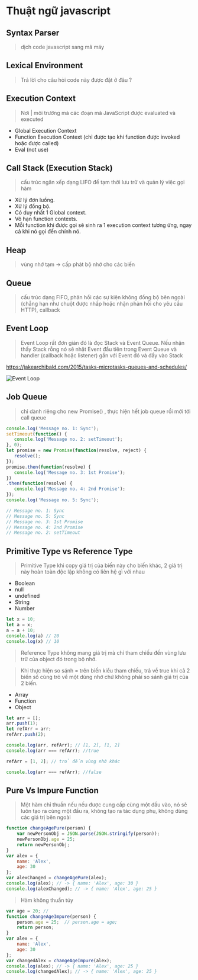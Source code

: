# Thuật ngữ javascript

## Syntax Parser

> dịch code javascript sang mã máy

## Lexical Environment

> Trả lời cho câu hỏi code này được đặt ở đâu ?

## Execution Context

> Nơi | môi trường mà các đoạn mã JavaScript được evaluated và executed

- Global Execution Context
- Function Execution Context (chỉ được tạo khi function được invoked hoặc được called)
- Eval (not use)

## Call Stack (Execution Stack)

> cấu trúc ngăn xếp dạng LIFO để tạm thời lưu trữ và quản lý việc gọi hàm
- Xử lý đơn luồng.
- Xử lý đồng bộ.
- Có duy nhất 1 Global context.
- Vô hạn function contexts.
- Mỗi function khi được gọi sẽ sinh ra 1 execution context tương ứng, ngay cả khi nó gọi đến chính nó.

## Heap 

> vùng nhớ tạm -> cấp phát bộ nhớ cho các biến

## Queue

> cấu trúc dạng FIFO, phản hồi các sự kiện không đồng bộ bên ngoài (chẳng hạn như chuột được nhấp hoặc nhận phản hồi cho yêu cầu HTTP), callback

## Event Loop

> Event Loop rất đơn giản đó là đọc Stack và Event Queue. Nếu nhận thấy Stack rỗng nó sẽ nhặt Event đầu tiên trong Event Queue và handler (callback hoặc listener) gắn với Event đó và đẩy vào Stack

https://jakearchibald.com/2015/tasks-microtasks-queues-and-schedules/

![Event Loop](https://miro.medium.com/max/800/1*iHhUyO4DliDwa6x_cO5E3A.gif)

## Job Queue

> chỉ dành riêng cho new Promise() , thực hiện hết job queue rồi mới tới call queue

```js
console.log('Message no. 1: Sync');
setTimeout(function() {
   console.log('Message no. 2: setTimeout');
}, 0);
let promise = new Promise(function(resolve, reject) {
   resolve();
});
promise.then(function(resolve) {
   console.log('Message no. 3: 1st Promise');
})
.then(function(resolve) {
   console.log('Message no. 4: 2nd Promise');
});
console.log('Message no. 5: Sync');

// Message no. 1: Sync
// Message no. 5: Sync
// Message no. 3: 1st Promise
// Message no. 4: 2nd Promise
// Message no. 2: setTimeout
```
## Primitive Type vs Reference Type

> Primitive Type khi copy giá trị của biến này cho biến khác, 2 giá trị này hoàn toàn độc lập không có liên hệ gì với nhau

- Boolean
- null
- undefined
- String
- Number

```js
let x = 10;
let a = x;
a = a + 10;
console.log(a) // 20
console.log(x) // 10
```

> Reference Type  không mang giá trị mà chỉ tham chiếu đến vùng lưu trữ của object đó trong bộ nhớ.

> Khi thực hiện so sánh = trên biến kiểu tham chiếu, trả về true khi cả 2 biến số cùng trỏ về một dùng nhớ chứ không phải so sánh giá trị của 2 biến.

- Array
- Function
- Object

```js
let arr = [];
arr.push(1);
let refArr = arr;
refArr.push(2);

console.log(arr, refArr); // [1, 2], [1, 2]
console.log(arr === refArr); //true

refArr = [1, 2]; // trỏ đến vùng nhớ khác  

console.log(arr === refArr); //false
```

## Pure Vs Impure Function 

> Một hàm chỉ thuần nếu nếu được cung cấp cùng một đầu vào, nó sẽ luôn tạo ra cùng một đầu ra, không tạo ra tác dụng phụ, không dùng các giá trị bên ngoài

```js
function changeAgePure(person) {
    var newPersonObj = JSON.parse(JSON.stringify(person));
    newPersonObj.age = 25;
    return newPersonObj;
}
var alex = {
    name: 'Alex',
    age: 30
};
var alexChanged = changeAgePure(alex);
console.log(alex); // -> { name: 'Alex', age: 30 }
console.log(alexChanged); // -> { name: 'Alex', age: 25 }
```

> Hàm không thuần túy 

```js
var age = 20; //
function changeAgeImpure(person) {
    person.age = 25;  // person.age = age; 
    return person;
}
var alex = {
    name: 'Alex',
    age: 30
};
var changedAlex = changeAgeImpure(alex);
console.log(alex); // -> { name: 'Alex', age: 25 }
console.log(changedAlex); // -> { name: 'Alex', age: 25 }
```
